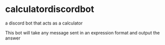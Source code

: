 # calculatordiscordbot
a discord bot that acts as a calculator

This bot will take any message sent in an expression format and output the answer
